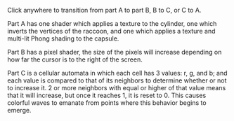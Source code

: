 Click anywhere to transition from part A to part B, B to C, or C to A.

Part A has one shader which applies a texture to the cylinder, one which inverts the vertices of the raccoon, and one which applies a texture and multi-lit Phong shading to the capsule.

Part B has a pixel shader, the size of the pixels will increase depending on how far the cursor is to the right of the screen.

Part C is a cellular automata in which each cell has 3 values: r, g, and b; and each value is compared to that of its neighbors to determine whether or not to increase it. 2 or more neighbors with equal or higher of that value means that it will increase, but once it reaches 1, it is reset to 0. This causes colorful waves to emanate from points where this behavior begins to emerge.
